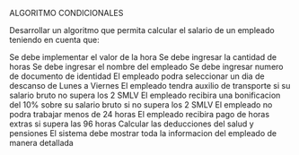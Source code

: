 ALGORITMO CONDICIONALES

Desarrollar un algoritmo que permita calcular el salario de un empleado teniendo en cuenta que:

Se debe implementar el valor de la hora
Se debe ingresar la cantidad de horas
Se debe ingresar el nombre del empleado
Se debe ingresar numero de documento de identidad
El empleado podra seleccionar un dia de descanso de Lunes a Viernes
El empleado tendra auxilio de transporte si su salario bruto no supera los 2 SMLV
El empleado recibira una bonificacion del 10% sobre su salario bruto si no supera los 2 SMLV
El empleado no podra trabajar menos de 24 horas
El empleado recibira pago de horas extras si supera las 96 horas
Calcular las deducciones del salud y pensiones
El sistema debe mostrar toda la informacion del empleado de manera detallada
